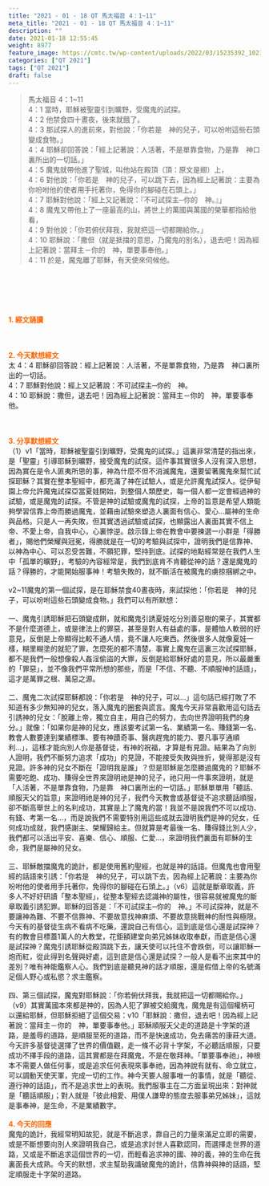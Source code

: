 ```yaml
---
title: "2021 - 01 - 18 QT 馬太福音 4：1~11"
meta_title: "2021 - 01 - 18 QT 馬太福音 4：1~11"
description: ""
date: 2021-01-18 12:55:45
weight: 8977
feature_image: https://cmtc.tw/wp-content/uploads/2022/03/15235392_10211799862337740_180693556567566654_o-1.webp
categories: ["QT 2021"]
tags: ["QT 2021"]
draft: false
---
```


<blockquote>馬太福音 4：1~11<br />
4：1 當時，耶穌被聖靈引到曠野，受魔鬼的試探。<br />
4：2 他禁食四十晝夜，後來就餓了。<br />
4：3 那試探人的進前來，對他說：「你若是　神的兒子，可以吩咐這些石頭變成食物。」<br />
4：4 耶穌卻回答說：「經上記著說：人活著，不是單靠食物，乃是靠　神口裏所出的一切話。」<br />
4：5 魔鬼就帶他進了聖城，叫他站在殿頂（頂：原文是翅）上，<br />
4：6 對他說：「你若是　神的兒子，可以跳下去，因為經上記著說：主要為你吩咐他的使者用手托著你，免得你的腳碰在石頭上。」<br />
4：7 耶穌對他說：「經上又記著說：『不可試探主─你的　神。』」<br />
4：8 魔鬼又帶他上了一座最高的山，將世上的萬國與萬國的榮華都指給他看，<br />
4：9 對他說：「你若俯伏拜我，我就把這一切都賜給你。」<br />
4：10 耶穌說：「撒但（就是抵擋的意思，乃魔鬼的別名），退去吧！因為經上記著說：當拜主－你的　神，單要事奉他。」<br />
4：11 於是，魔鬼離了耶穌，有天使來伺候他。</blockquote><br />
&nbsp;<br />
<br />
&nbsp;<br />
<br />
<span style="color: #ff6600;"><strong>1. </strong><strong>經文誦讀</strong></span><br />
<br />
<span style="color: #ff6600;"><strong> </strong></span><br />
<br />
<span style="color: #ff6600;"><strong>2. 今天默想</strong><strong>經文<br />
</strong></span>太 4：4 耶穌卻回答說：經上記著說：人活著，不是單靠食物，乃是靠　神口裏所出的一切話。<br />
4：7 耶穌對他說：經上又記著說：不可試探主─你的　神。<br />
4：10 耶穌說：撒但，退去吧！因為經上記著說：當拜主－你的　神，單要事奉他。<br />
<br />
&nbsp;<br />
<br />
<span style="color: #ff6600;"><strong>3. 分享默想經文<br />
</strong></span>（1）v1「當時，耶穌被聖靈引到曠野，受魔鬼的試探。」這裏非常清楚的指出來，是「聖靈」引導耶穌到曠野，接受魔鬼的試探。這件事其實很多人沒有深入思想，因為實在是令人匪夷所思的事，神為什麼不但不消滅魔鬼，還要留著魔鬼來幫忙試探耶穌？其實在整本聖經中，都充滿了神在試驗人，或是允許魔鬼試探人。從伊甸園上帝允許魔鬼試探亞當夏娃開始，到整個人類歷史，每一個人都一定會經過神的試驗，或是魔鬼的試探。不管是神的試驗或魔鬼的試探，上帝的旨意是希望人類能夠學習信靠上帝而勝過魔鬼，並藉由試驗來塑造人裏面有信心、愛心…屬神的生命與品格。只是人一再失敗，但其實透過試驗或試探，也顯露出人裏面其實不信上帝、不愛上帝，自我中心，心裏悖逆。啟示錄上帝在教會中要揀選一小群是「得勝者」，賜他們榮耀與冠冕，得勝就是在一切的考驗與試探中，證明我們是信靠神、以神為中心、可以忍受苦難，不願犯罪，堅持到底。試探的地點經常是在我們人生中「孤單的曠野」，考驗的內容經常是，我們到底肯不肯聽從神的話？還是魔鬼的話？得勝的，才能開始服事神！考驗失敗的，就不斷活在被魔鬼的虜掠捆綁之中。<br />
<br />
v2~11魔鬼的第一個試探，是在耶穌禁食40晝夜時，來試探他：「你若是　神的兒子，可以吩咐這些石頭變成食物。」我們可以有所默想：<br />
<br />
一、魔鬼引誘耶穌把石頭變成餅，就和魔鬼引誘夏娃吃分別善惡樹的果子，其實都不是什麼道德上，或是律法上的罪惡，甚至是對人有益處的事，是體恤人軟弱的好意見，反倒是上帝顯得比較不通人情，竟不讓人吃東西。然後很多人就像夏娃一樣，糊里糊塗的就犯了罪，怎麼死的都不清楚。事實上魔鬼在這裏三次試探耶穌，都不是我們一般想像殺人姦淫偷盜的大罪，反倒是給耶穌好處的意見，所以最嚴重的「罪惡」，並不像我們平常所想的那些，而是「不信、不聽、不順服神的話語」，這才是萬罪之根、萬惡之源。<br />
<br />
二、魔鬼二次試探耶穌都說：「你若是　神的兒子，可以…」這句話已經打敗了不知道有多少無知神的兒女，落入魔鬼的圈套與謊言。魔鬼今天非常喜歡用這句話去引誘神的兒女：「脫離上帝，獨立自主，用自己的努力，去向世界證明我們的身分。」就像：「如果你是神的兒女，應該要考試第一名、業績第一名、賺錢第一名、教會人數要達到業績標準、要有神蹟奇事、醫病趕鬼的能力、要凡事亨通順利…」，這樣才能向別人你是基督徒，有神的祝福，才算是有見證。結果為了向別人證明，我們不斷努力追求「成功」的見證，不能接受失敗與挫折，覺得那是沒有見證。許多神的兒女不斷在「證明我是誰」？但是耶穌是怎麼勝過魔鬼的？耶穌不需要吃飽、成功、賺得全世界來證明祂是神的兒子，祂只用一件事來證明，就是「人活著，不是單靠食物，乃是靠　神口裏所出的一切話。」耶穌單單用「聽話、順服天父的旨意」來證明祂是神的兒子，我們今天教會或基督徒不追求聽話順服，卻不斷高舉世上的名利成功，其實是上了魔鬼的當！我並不是說我們不可以成功、有錢、考第一名…，而是說我們不需要特別用這些成就去證明我們是神的兒女，任何成功成就，我們感謝主、榮耀歸給主。但就算是考最後一名、賺得錢比別人少，我們都可以活出平安、喜樂、信心、順服、仁愛…，來證明我們裏面有耶穌的生命，我們是屬神的兒女。<br />
<br />
三、耶穌敵擋魔鬼的詭計，都是使用舊約聖經，也就是神的話語。但魔鬼也會用聖經的話語來引誘：「你若是　神的兒子，可以跳下去，因為經上記著說：主要為你吩咐他的使者用手托著你，免得你的腳碰在石頭上。」（v6）這就是斷章取義，許多人不好好研讀「整本聖經」，從整本聖經去認識神的屬性，很容易就被魔鬼的斷章取義引誘犯罪。耶穌的回答是：「不可試探主─你的　神。」不可試探神，就是不要讓神為難、不要不信靠神、不要故意找神麻煩、不要故意挑戰神的耐性與極限。今天有的基督徒生病不看病不吃藥，還說自己有信心，這到底是信心還是試探神？有的教會目標蓋1萬人的大教堂，花鉅額建堂向弟兄姊妹收取奉獻，而底是信心還是試探神？魔鬼引誘耶穌從殿頂跳下去，讓天使可以托住不會跌倒，可以讓耶穌一炮而紅，從此得到名聲與好處，這到底是信心還是試探？一般人是看不出來其中的差別？唯有神能鑑察人心。我們到底是聽見神的話才順服，還是假借上帝的名號滿足個人野心或私慾？求主鑑察。<br />
<br />
四、第三個試探，魔鬼對耶穌說：「你若俯伏拜我，我就把這一切都賜給你。」（v9）其實萬國本來都是神的，因為人犯了罪被交給魔鬼，魔鬼是有這個權柄可以還給耶穌，但耶穌拒絕了這個交易：v10「耶穌說：撒但，退去吧！因為經上記著說：當拜主－你的　神，單要事奉他。」耶穌順服天父走的道路是十字架的道路，是羞辱的道路，是順服至死的道路，而不是快速成功，免去痛苦的康莊大道。今天許多基督徒選擇了世界的價值觀，走一條不必背十字架，不必聽話順服，只要成功不擇手段的道路，這其實都是在拜魔鬼，不是在敬拜神。「單要事奉祂」，神根本不需要人做任何事，或是追求任何表現來事奉祂，因為神說有就有、命立就立，可以調動天使天軍，完成一切的工作。神今天要人服事唯一的事情，就是「聽從、遵行神的話語」，而不是追求世上的表現。我們服事主在二方面呈現出來：對神就是「聽話順服」；對人就是「彼此相愛、用僕人謙卑的態度去服事弟兄姊妹」，這就是事奉神，是生命，不是業績數字。<br />
<br />
<span style="color: #ff6600;"><strong>4. 今天的回應<br />
</strong></span>魔鬼的詭計，我經常明知故犯，就是不斷追求，靠自己的力量來滿足立即的需要，或是不斷想要向別人來證明我自己，或是追求討世人喜歡認同，而選擇走世界的道路，又或是不斷追求這個世界的一切，而輕看追求神的國、神的義，神的生命在我裏面長大成熟。今天的默想，求主幫助我識破魔鬼的詭計，信靠神與神的話語，堅定順服走十字架的道路。<br />
<br />
&nbsp;
        
